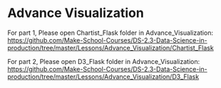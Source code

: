 # Advance Visualization

For part 1, Please open Chartist_Flask folder in Advance_Visualization:
https://github.com/Make-School-Courses/DS-2.3-Data-Science-in-production/tree/master/Lessons/Advance_Visualization/Chartist_Flask

For part 2, Please open D3_Flask folder in Advance_Visualization:
https://github.com/Make-School-Courses/DS-2.3-Data-Science-in-production/tree/master/Lessons/Advance_Visualization/D3_Flask
